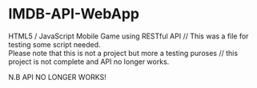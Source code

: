# IMDB-API-WebApp
HTML5 / JavaScript Mobile Game using RESTful API 
// This was a file for testing some script needed. 
<br>
Please note that this is not a project but more a testing puroses // this project is not complete and API no longer works.

N.B API NO LONGER WORKS!  
